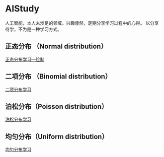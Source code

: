 # AIStudy
人工智能，本人未涉足的领域。兴趣使然，定期分享学习过程中的心得。
以分享待学，不为是一种学习方式。

## 正态分布 （Normal distribution）
[正态分布学习—绘制](NormalDistribution)

## 二项分布 （Binomial distribution）
[二项分布学习](BinomialDistribution)

## 泊松分布（Poisson distribution）
[泊松分布学习](PoissonDistribution)

## 均匀分布（Uniform distribution）
[均匀分布学习](UniformDistribution)